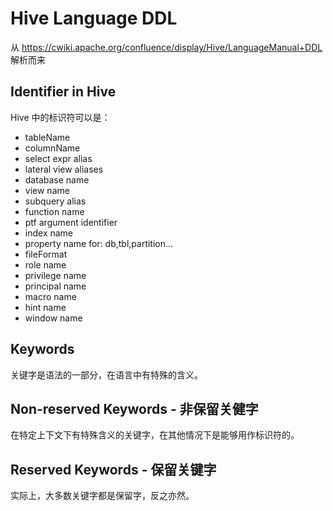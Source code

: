 # Hive Language DDL

从 https://cwiki.apache.org/confluence/display/Hive/LanguageManual+DDL 解析而来

## Identifier in Hive

Hive 中的标识符可以是：

- tableName
- columnName
- select expr alias
- lateral view aliases
- database name
- view name
- subquery alias
- function name
- ptf argument identifier
- index name
- property name for: db,tbl,partition…
- fileFormat
- role name
- privilege name
- principal name
- macro name
- hint name
- window name

## Keywords

关键字是语法的一部分，在语言中有特殊的含义。

## Non-reserved Keywords - 非保留关健字

在特定上下文下有特殊含义的关键字，在其他情况下是能够用作标识符的。

## Reserved Keywords - 保留关键字

实际上，大多数关键字都是保留字，反之亦然。
